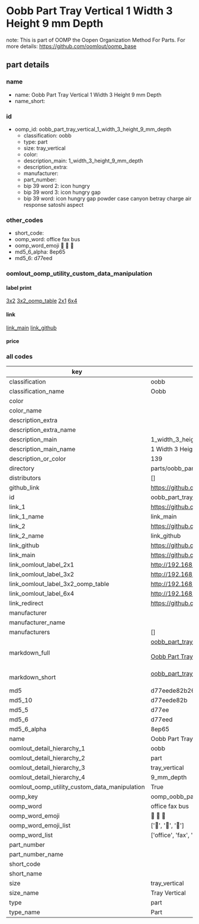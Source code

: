 # Oobb Part Tray Vertical 1 Width 3 Height 9 mm Depth  

note: This is part of OOMP the Oopen Organization Method For Parts. For more details: https://github.com/oomlout/oomp_base

##  part details
  







### name
* name: Oobb Part Tray Vertical 1 Width 3 Height 9 mm Depth
* name_short: 
### id
* oomp_id: oobb_part_tray_vertical_1_width_3_height_9_mm_depth
  * classification: oobb
  * type: part
  * size: tray_vertical
  * color: 
  * description_main: 1_width_3_height_9_mm_depth
  * description_extra: 
  * manufacturer: 
  * part_number: 
  * bip 39 word 2: icon hungry
  * bip 39 word 3: icon hungry gap
  * bip 39 word: icon hungry gap powder case canyon betray charge air response satoshi aspect

### other_codes
* short_code: 
* oomp_word: office fax bus
* oomp_word_emoji :office: :fax: :bus:
* md5_6_alpha: 8ep65
* md5_6: d77eed






### oomlout_oomp_utility_custom_data_manipulation
#### label print
[3x2](http://192.168.1.245:1112/?label=oomp%208ep65)
[3x2_oomp_table](http://192.168.1.108:1112/?label=oomp%208ep65)
[2x1](http://192.168.1.242:1112/?label=oomp%208ep65)
[6x4](http://192.168.1.55:1112/?label=oomp%208ep65)    

#### link

[link_main](https://github.com/oomlout/oomlout_oomp_version_1_messy/tree/main/parts/oobb_part_tray_vertical_1_width_3_height_9_mm_depth) [link_github](https://github.com/oomlout/oomlout_oomp_version_1_messy/tree/main/parts/oobb_part_tray_vertical_1_width_3_height_9_mm_depth)                             

#### price







### all codes 
| key | value |  
| --- | --- |  
| classification | oobb |  
| classification_name | Oobb |  
| color |  |  
| color_name |  |  
| description_extra |  |  
| description_extra_name |  |  
| description_main | 1_width_3_height_9_mm_depth |  
| description_main_name | 1 Width 3 Height 9 mm Depth |  
| description_or_color | 139 |  
| directory | parts/oobb_part_tray_vertical_1_width_3_height_9_mm_depth |  
| distributors | [] |  
| github_link | https://github.com/oomlout/oomlout_oomp_part_src/tree/main/parts/oobb_part_tray_vertical_1_width_3_height_9_mm_depth |  
| id | oobb_part_tray_vertical_1_width_3_height_9_mm_depth |  
| link_1 | https://github.com/oomlout/oomlout_oomp_version_1_messy/tree/main/parts/oobb_part_tray_vertical_1_width_3_height_9_mm_depth |  
| link_1_name | link_main |  
| link_2 | https://github.com/oomlout/oomlout_oomp_version_1_messy/tree/main/parts/oobb_part_tray_vertical_1_width_3_height_9_mm_depth |  
| link_2_name | link_github |  
| link_github | https://github.com/oomlout/oomlout_oomp_version_1_messy/tree/main/parts/oobb_part_tray_vertical_1_width_3_height_9_mm_depth |  
| link_main | https://github.com/oomlout/oomlout_oomp_version_1_messy/tree/main/parts/oobb_part_tray_vertical_1_width_3_height_9_mm_depth |  
| link_oomlout_label_2x1 | http://192.168.1.242:1112/?label=oomp%208ep65 |  
| link_oomlout_label_3x2 | http://192.168.1.245:1112/?label=oomp%208ep65 |  
| link_oomlout_label_3x2_oomp_table | http://192.168.1.108:1112/?label=oomp%208ep65 |  
| link_oomlout_label_6x4 | http://192.168.1.55:1112/?label=oomp%208ep65 |  
| link_redirect | https://github.com/oomlout/oomlout_oomp_version_1_messy/tree/main/parts/oobb_part_tray_vertical_1_width_3_height_9_mm_depth |  
| manufacturer |  |  
| manufacturer_name |  |  
| manufacturers | [] |  
| markdown_full | [oobb_part_tray_vertical_1_width_3_height_9_mm_depth](none)<br>[](none)<br>[Oobb Part Tray Vertical 1 Width 3 Height 9 Mm Depth](none)<br><br> |  
| markdown_short | [oobb_part_tray_vertical_1_width_3_height_9_mm_depth](none)<br><br> |  
| md5 | d77eede82b2682ac87119a92be9bd382 |  
| md5_10 | d77eede82b |  
| md5_5 | d77ee |  
| md5_6 | d77eed |  
| md5_6_alpha | 8ep65 |  
| name | Oobb Part Tray Vertical 1 Width 3 Height 9 mm Depth |  
| oomlout_detail_hierarchy_1 | oobb |  
| oomlout_detail_hierarchy_2 | part |  
| oomlout_detail_hierarchy_3 | tray_vertical |  
| oomlout_detail_hierarchy_4 | 9_mm_depth |  
| oomlout_oomp_utility_custom_data_manipulation | True |  
| oomp_key | oomp_oobb_part_tray_vertical_1_width_3_height_9_mm_depth |  
| oomp_word | office fax bus |  
| oomp_word_emoji | :office: :fax: :bus: |  
| oomp_word_emoji_list | [':office:', ':fax:', ':bus:'] |  
| oomp_word_list | ['office', 'fax', 'bus'] |  
| part_number |  |  
| part_number_name |  |  
| short_code |  |  
| short_name |  |  
| size | tray_vertical |  
| size_name | Tray Vertical |  
| type | part |  
| type_name | Part |  
